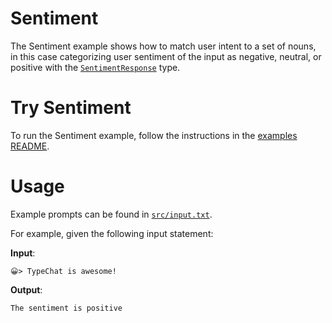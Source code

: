 # Sentiment

The Sentiment example shows how to match user intent to a set of nouns, in this case categorizing user sentiment of the input as negative, neutral, or positive with the [`SentimentResponse`](./src/sentimentSchema.ts) type.

# Try Sentiment
To run the Sentiment example, follow the instructions in the [examples README](../README.md#step-1-configure-your-development-environment).

# Usage
Example prompts can be found in [`src/input.txt`](./src/input.txt).

For example, given the following input statement:

**Input**:
```
😀> TypeChat is awesome!
```

**Output**:
```
The sentiment is positive
```